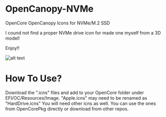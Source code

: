 # OpenCanopy-NVMe
OpenCore OpenCanopy Icons for NVMe/M.2 SSD

I cound not find a proper NVMe drive icon for made one myself from a 3D model!

Enjoy!!

![alt text](https://github.com/mBilG/Open-Canopy-SSD-Icon-NVMe/blob/main/preview.png?raw=true)


# How To Use?
Download the ".icns" files and add to your OpenCore folder under EFI/OC/Resources/Image.
"Apple.icns" may need to be renamed as "HardDrive.icns"
You will need other icns as well. You can use the ones from OpenCorePkg directly or download from other repos.
